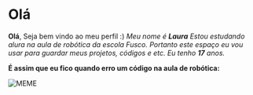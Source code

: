 # Olá

**Olá**, Seja bem vindo ao meu perfil :)
_Meu nome é **Laura**_
_Estou estudando alura na aula de robótica da escola Fusco._
_Portanto este espaço eu vou usar para guardar meus projetos, códigos e etc._
_Eu tenho **17** anos._

**É assim que eu fico quando erro um código na aula de robótica:**


![MEME](https://media1.tenor.com/m/L1SOy0Q8O7gAAAAC/eyebrow-raise-shrek.gif)
